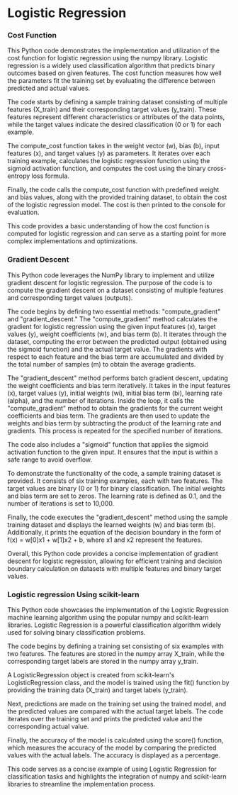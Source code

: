 # Logistic Regression

### Cost Function
This Python code demonstrates the implementation and utilization of the cost function for logistic regression using the numpy library. Logistic regression is a widely used classification algorithm that predicts binary outcomes based on given features. The cost function measures how well the parameters fit the training set by evaluating the difference between predicted and actual values.

The code starts by defining a sample training dataset consisting of multiple features (X_train) and their corresponding target values (y_train). These features represent different characteristics or attributes of the data points, while the target values indicate the desired classification (0 or 1) for each example.

The compute_cost function takes in the weight vector (w), bias (b), input features (x), and target values (y) as parameters. It iterates over each training example, calculates the logistic regression function using the sigmoid activation function, and computes the cost using the binary cross-entropy loss formula.

Finally, the code calls the compute_cost function with predefined weight and bias values, along with the provided training dataset, to obtain the cost of the logistic regression model. The cost is then printed to the console for evaluation.

This code provides a basic understanding of how the cost function is computed for logistic regression and can serve as a starting point for more complex implementations and optimizations.

### Gradient Descent
This Python code leverages the NumPy library to implement and utilize gradient descent for logistic regression. The purpose of the code is to compute the gradient descent on a dataset consisting of multiple features and corresponding target values (outputs).

The code begins by defining two essential methods: "compute_gradient" and "gradient_descent." The "compute_gradient" method calculates the gradient for logistic regression using the given input features (x), target values (y), weight coefficients (w), and bias term (b). It iterates through the dataset, computing the error between the predicted output (obtained using the sigmoid function) and the actual target value. The gradients with respect to each feature and the bias term are accumulated and divided by the total number of samples (m) to obtain the average gradients.

The "gradient_descent" method performs batch gradient descent, updating the weight coefficients and bias term iteratively. It takes in the input features (x), target values (y), initial weights (wi), initial bias term (bi), learning rate (alpha), and the number of iterations. Inside the loop, it calls the "compute_gradient" method to obtain the gradients for the current weight coefficients and bias term. The gradients are then used to update the weights and bias term by subtracting the product of the learning rate and gradients. This process is repeated for the specified number of iterations.

The code also includes a "sigmoid" function that applies the sigmoid activation function to the given input. It ensures that the input is within a safe range to avoid overflow.

To demonstrate the functionality of the code, a sample training dataset is provided. It consists of six training examples, each with two features. The target values are binary (0 or 1) for binary classification. The initial weights and bias term are set to zeros. The learning rate is defined as 0.1, and the number of iterations is set to 10,000.

Finally, the code executes the "gradient_descent" method using the sample training dataset and displays the learned weights (w) and bias term (b). Additionally, it prints the equation of the decision boundary in the form of f(x) = w[0]x1 + w[1]x2 + b, where x1 and x2 represent the features.

Overall, this Python code provides a concise implementation of gradient descent for logistic regression, allowing for efficient training and decision boundary calculation on datasets with multiple features and binary target values.

### Logistic regression Using scikit-learn
This Python code showcases the implementation of the Logistic Regression machine learning algorithm using the popular numpy and scikit-learn libraries. Logistic Regression is a powerful classification algorithm widely used for solving binary classification problems.

The code begins by defining a training set consisting of six examples with two features. The features are stored in the numpy array X_train, while the corresponding target labels are stored in the numpy array y_train.

A LogisticRegression object is created from scikit-learn's LogisticRegression class, and the model is trained using the fit() function by providing the training data (X_train) and target labels (y_train).

Next, predictions are made on the training set using the trained model, and the predicted values are compared with the actual target labels. The code iterates over the training set and prints the predicted value and the corresponding actual value.

Finally, the accuracy of the model is calculated using the score() function, which measures the accuracy of the model by comparing the predicted values with the actual labels. The accuracy is displayed as a percentage.

This code serves as a concise example of using Logistic Regression for classification tasks and highlights the integration of numpy and scikit-learn libraries to streamline the implementation process.
